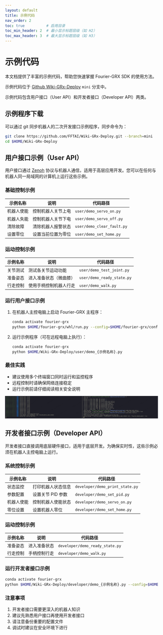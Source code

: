 ```yaml
---
layout: default
title: 示例代码
nav_order: 2
toc: true          # 启用目录
toc_min_header: 2  # 最小显示标题层级（如 H2）
toc_max_header: 3  # 最大显示标题层级（如 H3）
---
```


# 示例代码

本文档提供了丰富的示例代码，帮助您快速掌握 Fourier-GRX SDK 的使用方法。

示例代码位于 [Github Wiki-GRx-Deploy](https://github.com/FFTAI/Wiki-GRx-Deploy.git) `mini` 分支中。

示例代码包含用户接口（User API）和开发者接口（Developer API）两类。

## 示例程序下载

可以通过 git 同步机器人的二次开发接口示例程序，同步命令为：

```bash
git clone https://github.com/FFTAI/Wiki-GRx-Deploy.git --branch=mini
cd $HOME/Wiki-GRx-Deploy
```

## 用户接口示例（User API）

用户接口通过 [Zenoh](https://zenoh.io/) 协议与机器人通信，适用于高层应用开发。您可以在任何与机器人同一局域网的计算机上运行这些示例。

### 基础控制示例

| 示例名称  | 说明        | 代码路径                       |
|-------|-----------|----------------------------|
| 机器人使能 | 控制机器人关节上电 | `user/demo_servo_on.py`    |
| 机器人失能 | 控制机器人关节下电 | `user/demo_servo_off.py`   |
| 清除故障  | 清除机器人报警状态 | `user/demo_clear_fault.py` |
| 设置零位  | 设置当前位置为零位 | `user/demo_set_home.py`    |

### 运动控制示例

| 示例名称 | 说明          | 代码路径                       |
|------|-------------|----------------------------|
| 关节测试 | 测试各关节运动功能   | `user/demo_test_joint.py`  |
| 准备姿态 | 进入准备状态（微曲膝） | `user/demo_ready_state.py` |
| 行走控制 | 使用手柄控制机器人行走 | `user/demo_walk.py`        |

### 运行用户接口示例

1. 在机器人主控电脑上启动 Fourier-GRX 主程序：
    ```bash
    conda activate fourier-grx
    python $HOME/fourier-grx/whl/run.py --config=$HOME/fourier-grx/config/grmini1/config_GRMini1_{型号}_sdk.yaml
    ```

2. 运行示例程序（可在远程电脑上执行）：
    ```bash
    conda activate fourier-grx
    python $HOME/Wiki-GRx-Deploy/user/demo_{示例名称}.py
    ```

### 最佳实践

- 建议使用多个终端窗口同时运行和监控程序
- 远程控制时请确保网络连接稳定
- 运行示例前请仔细阅读相关安全说明

![终端示例](/assets/images/example_user_terminal.png)

## 开发者接口示例（Developer API）

开发者接口直接调用底层硬件接口，适用于底层开发。为确保实时性，这些示例必须在机器人主控电脑上运行。

### 系统控制示例

| 示例名称  | 说明          | 代码路径                            |
|-------|-------------|---------------------------------|
| 状态监控  | 打印机器人状态信息   | `developer/demo_print_state.py` |
| 参数配置  | 设置关节 PID 参数 | `developer/demo_set_pid.py`     |
| 机器人使能 | 控制机器人使能状态   | `developer/demo_servo_on.py`    |
| 零位设置  | 设置机器人零位     | `developer/demo_set_home.py`    |

### 运动控制示例

| 示例名称 | 说明     | 代码路径                            |
|------|--------|---------------------------------|
| 准备姿态 | 进入准备状态 | `developer/demo_ready_state.py` |
| 行走控制 | 手柄控制行走 | `developer/demo_walk.py`        |

### 运行开发者接口示例

```bash
conda activate fourier-grx
python $HOME/Wiki-GRx-Deploy/developer/demo_{示例名称}.py --config=$HOME/fourier-grx/config/grmini1/config_GRMini1_{型号}_sdk.yaml
```

### 注意事项

1. 开发者接口需要更深入的机器人知识
2. 建议先熟悉用户接口再使用开发者接口
3. 请注意备份重要的配置文件
4. 调试时建议在安全环境下进行
